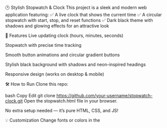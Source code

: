 🕒 Stylish Stopwatch & Clock
This project is a sleek and modern web application featuring:
✅ A live clock that shows the current time
✅ A circular stopwatch with start, stop, and reset functions
✅ Dark black theme with shadows and glowing effects for an attractive look

🚀 Features
Live updating clock (hours, minutes, seconds)

Stopwatch with precise time tracking

Smooth button animations and circular gradient buttons

Stylish black background with shadows and neon-inspired headings

Responsive design (works on desktop & mobile)

🛠️ How to Run
Clone this repo:

bash
Copy
Edit
git clone https://github.com/your-username/stopwatch-clock.git
Open the stopwatch.html file in your browser.

No extra setup needed — it’s pure HTML, CSS, and JS!

💡 Customization
Change fonts or colors in the <style> section.

Add more buttons or features (like laps or countdown timers).

Improve mobile responsiveness with media queries.
